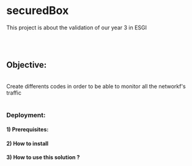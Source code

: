 # securedBox
This project is about the validation of our year 3 in ESGI

<br>
<br>

## Objective:
<br>
Create differents codes in order to be able to monitor all the networkf's traffic

<br>
<br>

### Deployment:

#### 1) Prerequisites: 

#### 2) How to install

#### 3) How to use this solution ?
